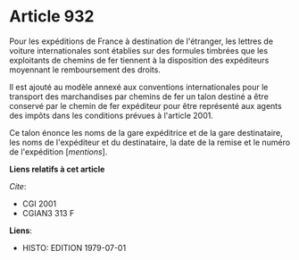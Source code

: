 # Article 932

Pour les expéditions de France à destination de l'étranger, les lettres de voiture internationales sont établies sur des
formules timbrées que les exploitants de chemins de fer tiennent à la disposition des expéditeurs moyennant le remboursement
des droits.

Il est ajouté au modèle annexé aux conventions internationales pour le transport des marchandises par chemins de fer un talon
destiné a être conservé par le chemin de fer expéditeur pour être représenté aux agents des impôts dans les conditions
prévues à l'article 2001.

Ce talon énonce les noms de la gare expéditrice et de la gare destinataire, les noms de l'expéditeur et du destinataire, la
date de la remise et le numéro de l'expédition [*mentions*].

**Liens relatifs à cet article**

_Cite_:

  - CGI 2001
  - CGIAN3 313 F

**Liens**:

  - HISTO: EDITION 1979-07-01
